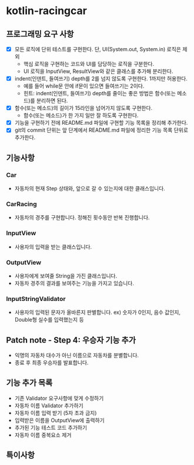 # kotlin-racingcar

## 프로그래밍 요구 사항
- [x] 모든 로직에 단위 테스트를 구현한다. 단, UI(System.out, System.in) 로직은 제외
  - 핵심 로직을 구현하는 코드와 UI를 담당하는 로직을 구분한다.
  - UI 로직을 InputView, ResultView와 같은 클래스를 추가해 분리한다.
- [x] indent(인덴트, 들여쓰기) depth를 2를 넘지 않도록 구현한다. 1까지만 허용한다.
  - 예를 들어 while문 안에 if문이 있으면 들여쓰기는 2이다.
  - 힌트: indent(인덴트, 들여쓰기) depth를 줄이는 좋은 방법은 함수(또는 메소드)를 분리하면 된다.
- [x] 함수(또는 메소드)의 길이가 15라인을 넘어가지 않도록 구현한다.
  - 함수(또는 메소드)가 한 가지 일만 잘 하도록 구현한다.
- [x] 기능을 구현하기 전에 README.md 파일에 구현할 기능 목록을 정리해 추가한다.
- [x] git의 commit 단위는 앞 단계에서 README.md 파일에 정리한 기능 목록 단위로 추가한다.

## 기능사항
### Car
- 자동차의 현재 Step 상태와, 앞으로 갈 수 있는지에 대한 클래스입니다.
### CarRacing
- 자동차의 경주를 구현합니다. 정해진 횟수동안 반복 진행합니다.
### InputView
- 사용자의 입력을 받는 클래스입니다.
### OutputView
- 사용자에게 보여줄 String을 가진 클래스입니다.
- 자동차 경주의 결과를 보여주는 기능을 가지고 있습니다.
### InputStringValidator
- 사용자의 입력된 문자가 올바른지 판별합니다. ex) 숫자가 0인지, 음수 값인지, Double형 실수를 입력했는지 등

## Patch note - Step 4: 우승자 기능 추가
- 익명의 자동차 대수가 아닌 이름으로 자동차를 분별합니다.
- 종료 후 최종 우승자를 발표합니다.

## 기능 추가 목록
- 기존 Validator 요구사항에 맞게 수정하기
- 자동차 이름 Validator 추가하기
- 자동차 이름 입력 받기 (5자 초과 금지)
- 입력받은 이름을 OutputView에 출력하기
- 추가된 기능 테스트 코드 추가하기
- 자동차 이름 중복요소 제거
## 특이사항
